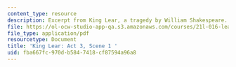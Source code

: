 ```yaml
---
content_type: resource
description: Excerpt from King Lear, a tragedy by William Shakespeare.
file: https://ol-ocw-studio-app-qa.s3.amazonaws.com/courses/21l-016-learning-from-the-past-drama-science-performance-spring-2009/fba667fc970db5847418cf87594a96a8_MIT21L_016s09_read05_lear3_1.pdf
file_type: application/pdf
resourcetype: Document
title: 'King Lear: Act 3, Scene 1 '
uid: fba667fc-970d-b584-7418-cf87594a96a8
---
```

